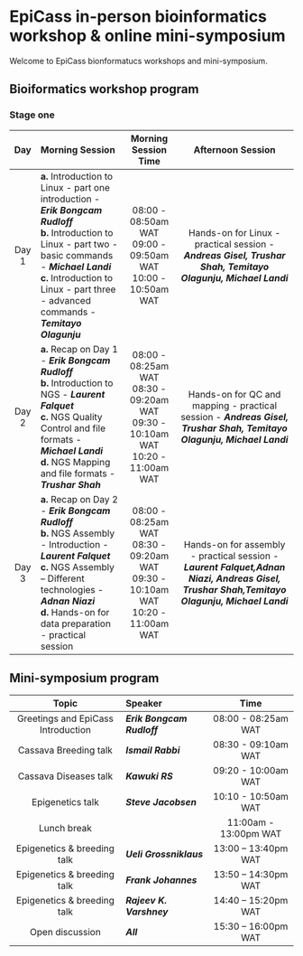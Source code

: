# EpiCass in-person bioinformatics workshop & online mini-symposium

Welcome to EpiCass bionformatucs workshops and mini-symposium. 

## Bioiformatics workshop program
### Stage one 

| **Day** | **Morning Session** | **Morning Session Time** | **Afternoon Session** |
|:------------------:|:---------------------------|:-----------------------------:|:---------------------------------------:|
| Day 1 | **a.** Introduction to Linux - part one introduction - **_Erik Bongcam Rudloff_** <br /> **b.** Introduction to Linux - part two - basic commands - **_Michael Landi_** <br /> **c.** Introduction to Linux - part three - advanced commands - **_Temitayo Olagunju_** | 08:00 - 08:50am WAT<br />09:00 - 09:50am WAT<br  />10:00 - 10:50am WAT | Hands-on for Linux - practical session - **_Andreas Gisel, Trushar Shah, Temitayo Olagunju, Michael Landi_** |
| Day 2 | **a.** Recap on Day 1  - **_Erik Bongcam Rudloff_** <br/> **b.** Introduction to NGS - **_Laurent Falquet_** <br/> **c.** NGS Quality Control and file formats - **_Michael Landi_** <br/> **d.** NGS Mapping and file formats - **_Trushar Shah_** | 08:00 - 08:25am WAT <br/> 08:30 - 09:20am WAT <br/> 09:30 - 10:10am WAT <br/> 10:20 - 11:00am WAT | Hands-on for QC and mapping - practical session  - **_Andreas Gisel, Trushar Shah, Temitayo Olagunju, Michael Landi_** |
| Day 3 | **a.** Recap on Day 2 - **_Erik Bongcam Rudloff_** <br/> **b.** NGS Assembly - Introduction - **_Laurent Falquet_** <br /> **c.** NGS Assembly – Different technologies - **_Adnan Niazi_** <br/> **d.** Hands-on for data preparation - practical session  | 08:00 - 08:25am WAT <br /> 08:30 - 09:20am WAT <br /> 09:30 - 10:10am WAT <br/> 10:20 - 11:00am WAT| Hands-on for assembly - practical session - **_Laurent Falquet,Adnan Niazi, Andreas Gisel, Trushar Shah,Temitayo Olagunju, Michael Landi_** |

 ## **Mini-symposium program**  
| **Topic** | **Speaker** | **Time** |
|:----------------------------------:|:-----------------------------|:--------------------:|
|Greetings and EpiCass Introduction| **_Erik Bongcam Rudloff_** |08:00 - 08:25am WAT| 
|Cassava Breeding talk|**_Ismail Rabbi_** | 08:30 - 09:10am WAT |
|Cassava Diseases talk| **_Kawuki RS_** | 09:20 - 10:00am WAT |
|Epigenetics talk| **_Steve Jacobsen_** | 10:10 - 10:50am WAT |
|Lunch break| | 11:00am - 13:00pm WAT|
|Epigenetics & breeding talk| **_Ueli Grossniklaus_**| 13:00 – 13:40pm WAT |
|Epigenetics & breeding talk| **_Frank Johannes_** | 13:50 – 14:30pm WAT|
|Epigenetics & breeding talk| **_Rajeev K. Varshney_** |14:40 – 15:20pm WAT|
|Open discussion|**_All_**| 15:30 – 16:00pm WAT|
